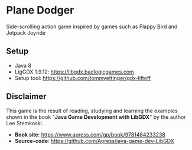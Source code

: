 # Plane Dodger

Side-scrolling action game inspired by games such as Flappy Bird and Jetpack Joyride

## Setup

- Java 8
- LigGDX 1.9.12: https://libgdx.badlogicgames.com
- Setup tool: https://github.com/tommyettinger/gdx-liftoff

## Disclaimer

This game is the result of reading, studying and learning the examples shown in the book "**Java Game Development with LibGDX**" by the author Lee Stemkoski.

- **Book site**: https://www.apress.com/gp/book/9781484233238
- **Source-code**: https://github.com/Apress/java-game-dev-LibGDX
